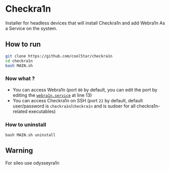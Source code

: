 # Checkra1n
Installer for headless devices that will install Checkra1n and add Webra1n As a Service on the system.

## How to run
```bash
git clone https://github.com/cool5tar/checkra1n
cd checkra1n
bash MAIN.sh
```

### Now what ?
- You can access Webra1n (port `80` by default, you can edit the port by editing the [`webra1n.service`](/webra1n.service) at line 13)
- You can access Checkra1n on SSH (port `22` by default, default user/password is `checkra1n`/`checkra1n` and is sudoer for all checkra1n-related executables)

### How to uninstall
`bash MAIN.sh uninstall`


## Warning
For sileo use odysseyra1n
